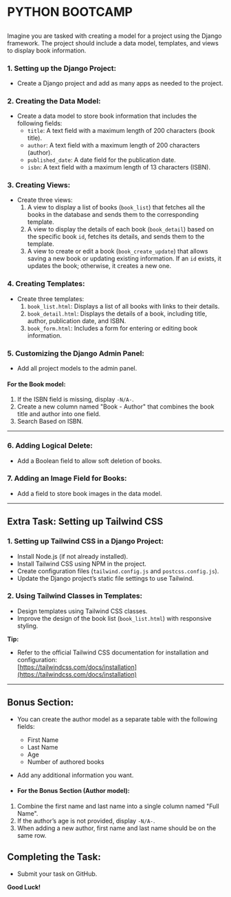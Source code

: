 # PYTHON BOOTCAMP

## 
Imagine you are tasked with creating a model for a project using the Django framework. The project should include a data model, templates, and views to display book information.

### 1. Setting up the Django Project:
- Create a Django project and add as many apps as needed to the project.

### 2. Creating the Data Model:
- Create a data model to store book information that includes the following fields:
  - `title`: A text field with a maximum length of 200 characters (book title).
  - `author`: A text field with a maximum length of 200 characters (author).
  - `published_date`: A date field for the publication date.
  - `isbn`: A text field with a maximum length of 13 characters (ISBN).

### 3. Creating Views:
- Create three views:
  1. A view to display a list of books (`book_list`) that fetches all the books in the database and sends them to the corresponding template.
  2. A view to display the details of each book (`book_detail`) based on the specific book `id`, fetches its details, and sends them to the template.
  3. A view to create or edit a book (`book_create_update`) that allows saving a new book or updating existing information. If an `id` exists, it updates the book; otherwise, it creates a new one.

### 4. Creating Templates:
- Create three templates:
  1. `book_list.html`: Displays a list of all books with links to their details.
  2. `book_detail.html`: Displays the details of a book, including title, author, publication date, and ISBN.
  3. `book_form.html`: Includes a form for entering or editing book information.

### 5. Customizing the Django Admin Panel:
- Add all project models to the admin panel.

#### For the Book model:
1. If the ISBN field is missing, display `-N/A-`.
2. Create a new column named "Book - Author" that combines the book title and author into one field.
3. Search Based on ISBN.

---

### 6. Adding Logical Delete:
- Add a Boolean field to allow soft deletion of books.

### 7. Adding an Image Field for Books:
- Add a field to store book images in the data model.

---

## Extra Task: Setting up Tailwind CSS

### 1. Setting up Tailwind CSS in a Django Project:
- Install Node.js (if not already installed).
- Install Tailwind CSS using NPM in the project.
- Create configuration files (`tailwind.config.js` and `postcss.config.js`).
- Update the Django project’s static file settings to use Tailwind.

### 2. Using Tailwind Classes in Templates:
- Design templates using Tailwind CSS classes.
- Improve the design of the book list (`book_list.html`) with responsive styling.

**Tip:**
- Refer to the official Tailwind CSS documentation for installation and configuration:  
  [https://tailwindcss.com/docs/installation](https://tailwindcss.com/docs/installation)

---

## Bonus Section:
- You can create the author model as a separate table with the following fields:
  - First Name
  - Last Name
  - Age
  - Number of authored books
- Add any additional information you want.

- #### For the Bonus Section (Author model):
1. Combine the first name and last name into a single column named "Full Name".
2. If the author’s age is not provided, display `-N/A-`.
3. When adding a new author, first name and last name should be on the same row.


## Completing the Task:
- Submit your task on GitHub.

**Good Luck!**
